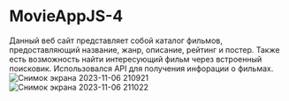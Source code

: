 # MovieAppJS-4
Данный веб сайт представляет собой каталог фильмов, предоставляющий название, жанр, описание, рейтинг и постер. Также есть возможность найти интересующий фильм через встроенный поисковик. Использовался API для получения инфорации о фильмах.
![Снимок экрана 2023-11-06 210921](https://github.com/Chubak-s/MovieAppJS-4/assets/112934217/f16be140-c79b-41fa-bd9c-e5788b0fdd85)
![Снимок экрана 2023-11-06 211022](https://github.com/Chubak-s/MovieAppJS-4/assets/112934217/aecf7f9b-614b-4c7e-a0a6-758ec56d7686)
